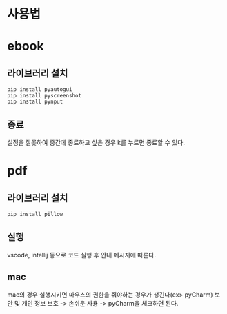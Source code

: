 # 사용법
# ebook
## 라이브러리 설치
```
pip install pyautogui
pip install pyscreenshot
pip install pynput
```

## 종료
설정을 잘못하여 중간에 종료하고 싶은 경우 k를 누르면 종료할 수 있다.

# pdf
## 라이브러리 설치
    pip install pillow

## 실행
vscode, intellij 등으로 코드 실행 후 안내 메시지에 따른다.

## mac
mac의 경우 실행시키면 마우스의 권한을 줘야하는 경우가 생긴다(ex> pyCharm)
보안 및 개인 정보 보호 -> 손쉬운 사용 -> pyCharm을 체크하면 된다.
